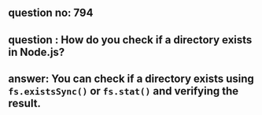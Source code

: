
      
## question no: 794

## question : How do you check if a directory exists in Node.js?

## answer: You can check if a directory exists using `fs.existsSync()` or `fs.stat()` and verifying the result.
      